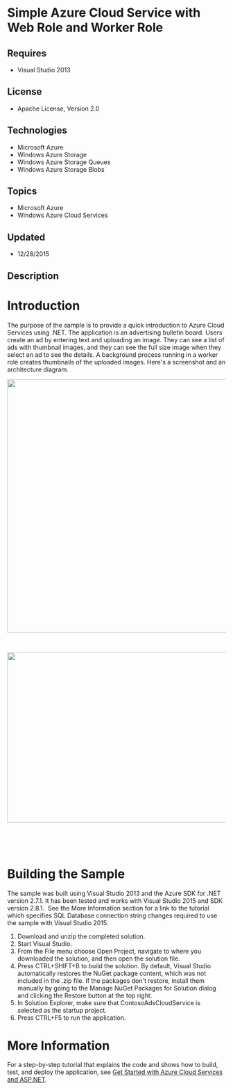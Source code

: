 # Simple Azure Cloud Service with Web Role and Worker Role
## Requires
- Visual Studio 2013
## License
- Apache License, Version 2.0
## Technologies
- Microsoft Azure
- Windows Azure Storage
- Windows Azure Storage Queues
- Windows Azure Storage Blobs
## Topics
- Microsoft Azure
- Windows Azure Cloud Services
## Updated
- 12/28/2015
## Description

<h1>Introduction</h1>
<p>The purpose of the sample is to provide a quick introduction to Azure Cloud Services using&nbsp;.NET. The application is an advertising bulletin board. Users create an ad by entering text and uploading an image. They can see a list of ads with thumbnail
 images, and they can see the full size image when they select an ad to see the details. A background process running in a worker role creates thumbnails of the uploaded images. Here's a screenshot and an architecture diagram.</p>
<p><img id="114261" src="http://i1.code.msdn.s-msft.com/simple-azure-cloud-service-e01df2e4/image/file/114261/1/list.png" alt="" width="717" height="583"></p>
<p>&nbsp;</p>
<p><img id="122143" src="http://i1.code.msdn.s-msft.com/simple-azure-cloud-service-e01df2e4/image/file/122143/1/apparchitecturecloudservice.png" alt="" width="536" height="392"></p>
<p>&nbsp;</p>
<p>&nbsp;</p>
<h1><span>Building the Sample</span></h1>
<p><span>The sample&nbsp;was built using Visual Studio 2013 and the Azure SDK for .NET version 2.7.1. It has been tested and works with Visual Studio 2015 and SDK version 2.8.1.&nbsp; See the More Information section for a link to the tutorial which specifies
 SQL Database connection string changes required to use the sample with Visual Studio 2015.<br>
</span></p>
<ol>
<li>Download and unzip the completed solution. </li><li>Start Visual Studio. </li><li>From the File menu choose Open Project, navigate to where you downloaded the solution, and then open the solution file.
</li><li>Press CTRL&#43;SHIFT&#43;B to build the solution. By default, Visual Studio automatically restores the NuGet package content, which was not included in the .zip file. If the packages don't restore, install them manually by going to the Manage NuGet Packages for
 Solution dialog and clicking the Restore button at the top right. </li><li>In Solution Explorer, make sure that ContosoAdsCloudService is selected as the startup project.
</li><li>Press CTRL&#43;F5 to run the application. </li></ol>
<h1>More Information</h1>
<p>For a step-by-step tutorial that explains the code and shows how to build, test, and deploy the application, see
<a href="http://azure.microsoft.com/en-us/documentation/articles/cloud-services-dotnet-get-started/">
Get Started with Azure Cloud Services and ASP.NET</a>.</p>
